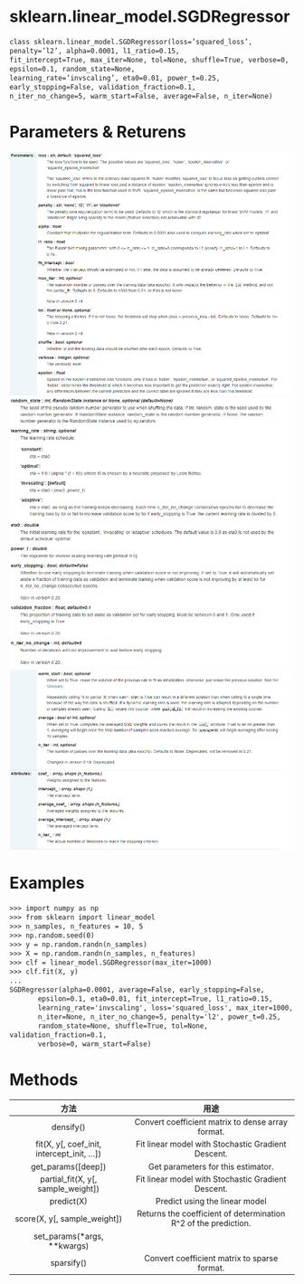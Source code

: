 # sklearn.linear_model.SGDRegressor
```
class sklearn.linear_model.SGDRegressor(loss=’squared_loss’, penalty=’l2’, alpha=0.0001, l1_ratio=0.15, 
fit_intercept=True, max_iter=None, tol=None, shuffle=True, verbose=0, epsilon=0.1, random_state=None, 
learning_rate=’invscaling’, eta0=0.01, power_t=0.25, early_stopping=False, validation_fraction=0.1, 
n_iter_no_change=5, warm_start=False, average=False, n_iter=None)
```

# Parameters & Returens
![22](https://github.com/Pythonboy/Image/blob/master/SK/22.jpg?raw=true)
![23](https://github.com/Pythonboy/Image/blob/master/SK/23.jpg?raw=true)
![24](https://github.com/Pythonboy/Image/blob/master/SK/24.jpg?raw=true)

# Examples
```
>>> import numpy as np
>>> from sklearn import linear_model
>>> n_samples, n_features = 10, 5
>>> np.random.seed(0)
>>> y = np.random.randn(n_samples)
>>> X = np.random.randn(n_samples, n_features)
>>> clf = linear_model.SGDRegressor(max_iter=1000)
>>> clf.fit(X, y)
... 
SGDRegressor(alpha=0.0001, average=False, early_stopping=False,
       epsilon=0.1, eta0=0.01, fit_intercept=True, l1_ratio=0.15,
       learning_rate='invscaling', loss='squared_loss', max_iter=1000,
       n_iter=None, n_iter_no_change=5, penalty='l2', power_t=0.25,
       random_state=None, shuffle=True, tol=None, validation_fraction=0.1,
       verbose=0, warm_start=False)
```

# Methods
|方法|用途|
|:-:|:-:|
|densify()|	Convert coefficient matrix to dense array format.|
|fit(X, y[, coef_init, intercept_init, …])|	Fit linear model with Stochastic Gradient Descent.|
|get_params([deep])|	Get parameters for this estimator.|
|partial_fit(X, y[, sample_weight])|	Fit linear model with Stochastic Gradient Descent.|
|predict(X)|	Predict using the linear model|
|score(X, y[, sample_weight])|	Returns the coefficient of determination R^2 of the prediction.|
|set_params(*args, **kwargs)| |	
|sparsify()|	Convert coefficient matrix to sparse format.|
